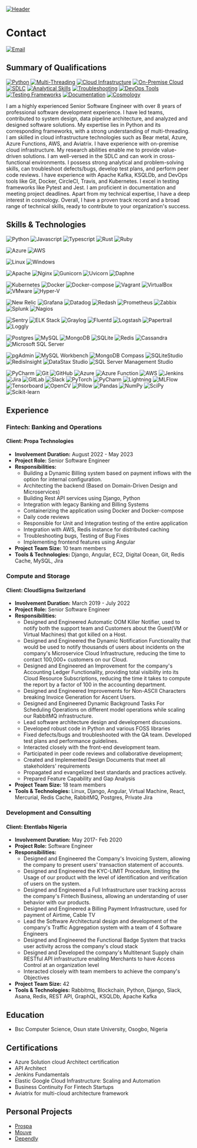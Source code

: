 [![Header](https://camo.githubusercontent.com/c1dcb74cc1c1835b1d716f5051499a2814c683c806b15f04b0eba492863703e9/68747470733a2f2f63646e2e6472696262626c652e636f6d2f75736572732f3733303730332f73637265656e73686f74732f363538313234332f6176656e746f2e676966 "LinkedIn Profile")](https://www.linkedin.com/in/okayjosh/)


# Contact
[![Email](https://img.shields.io/badge/Email-joshua%40etentlabs.com-brightgreen)](mailto:joshua@etentlabs.com)

## Summary of Qualifications
[![Python](https://img.shields.io/badge/Python-Language-blue)](https://www.python.org/)
[![Multi-Threading](https://img.shields.io/badge/Multi--Threading-Skills-brightgreen)](https://en.wikipedia.org/wiki/Multithreading_(computer_architecture))
[![Cloud Infrastructure](https://img.shields.io/badge/Cloud%20Infrastructure-Bare%20Metal%2C%20Azure%2C%20AWS%2C%20Aviatrix-blueviolet)](https://aws.amazon.com/)
[![On-Premise Cloud](https://img.shields.io/badge/On--Premise%20Cloud-Experience-yellowgreen)](https://en.wikipedia.org/wiki/On-premises_software)
[![SDLC](https://img.shields.io/badge/SDLC-Well--Versedinformational)](https://en.wikipedia.org/wiki/Systems_development_life_cycle)
[![Analytical Skills](https://img.shields.io/badge/Analytical%20Skills-Strong-critical)](https://en.wikipedia.org/wiki/Analytical_skill)
[![Troubleshooting](https://img.shields.io/badge/Troubleshooting-Defects%2FBugs-important)](https://en.wikipedia.org/wiki/Troubleshooting)
[![DevOps Tools](https://img.shields.io/badge/DevOps%20Tools-Git%2C%20Docker%2C%20CircleCI%2C%20Travis%2C%20Kubernetes-blue)](https://en.wikipedia.org/wiki/DevOps)
[![Testing Frameworks](https://img.shields.io/badge/Testing%20Frameworks-Pytest%2C%20Jest-success)](https://en.wikipedia.org/wiki/Software_testing)
[![Documentation](https://img.shields.io/badge/Documentation-Proficient-important)](https://en.wikipedia.org/wiki/Software_documentation)
[![Cosmology](https://img.shields.io/badge/Cosmology-Deep%20Interest-lightgrey)](https://en.wikipedia.org/wiki/Cosmology)

I am a highly experienced Senior Software Engineer with over 8 years of professional software development experience. I have led teams, contributed to system design, data pipeline architecture, and analyzed and designed software solutions. My expertise lies in Python and its corresponding frameworks, with a strong understanding of multi-threading. I am skilled in cloud infrastructure technologies such as Bear metal, Azure, Azure Functions, AWS, and Aviatrix. I have experience with on-premise cloud infrastructure. My research abilities enable me to provide value-driven solutions. I am well-versed in the SDLC and can work in cross-functional environments. I possess strong analytical and problem-solving skills, can troubleshoot defects/bugs, develop test plans, and perform peer code reviews. I have experience with Apache Kafka, KSQLDb, and DevOps tools like Git, Docker, CircleCI, Travis, and Kubernetes. I excel in testing frameworks like Pytest and Jest. I am proficient in documentation and meeting project deadlines. Apart from my technical expertise, I have a deep interest in cosmology. Overall, I have a proven track record and a broad range of technical skills, ready to contribute to your organization's success.

## Skills & Technologies
![Python](https://img.shields.io/badge/Python-Language-blue)
![Javascript](https://img.shields.io/badge/Javascript-Language-yellow)
![Typescript](https://img.shields.io/badge/Typescript-Language-brightgreen) 
![Rust](https://img.shields.io/badge/Rust-Language-orange) ![Ruby](https://img.shields.io/badge/Ruby-Language-red)

![Azure](https://img.shields.io/badge/Azure-Bear%20metal%2C%20Azure%2C%20Azure%20Functions%2C%20AWS%2C%20Aviatrix-blue)
![AWS](https://img.shields.io/badge/AWS-Amazon%20EC2%2C%20Amazon%20ECS%2C%20Amazon%20Elastic%20BeanStalk%2C%20AWS%20Lambda%2C%20Amazon%20ElastiCache%2C%20AWS%20IAM%2C%20Amazon%20API%20GateWay%2C%20Amazon%20SES-yellow)

![Linux](https://img.shields.io/badge/Linux-OS-green) ![Windows](https://img.shields.io/badge/Windows-OS-blue)

![Apache](https://img.shields.io/badge/Apache-Server-blue) ![Nginx](https://img.shields.io/badge/Nginx-Server-green) ![Gunicorn](https://img.shields.io/badge/Gunicorn-Server-yellow) ![Uvicorn](https://img.shields.io/badge/Uvicorn-Server-orange) ![Daphne](https://img.shields.io/badge/Daphne-Server-red)

![Kubernetes](https://img.shields.io/badge/Kubernetes-Virtualization%20Tool-blue)
![Docker](https://img.shields.io/badge/Docker-Virtualization%20Tool-blue) ![Docker-compose](https://img.shields.io/badge/Docker--compose-Virtualization%20Tool-blue) ![Vagrant](https://img.shields.io/badge/Vagrant-Virtualization%20Tool-orange)
![VirtualBox](https://img.shields.io/badge/VirtualBox-Virtualization%20Tool-yellow)
![VMware](https://img.shields.io/badge/VMware-Virtualization%20Tool-red)
![Hyper-V](https://img.shields.io/badge/Hyper--V-Virtualization%20Tool-lightgrey)

![New Relic](https://img.shields.io/badge/New%20Relic-Monitoring%20Tool-blue) ![Grafana](https://img.shields.io/badge/Grafana-Monitoring%20Tool-orange) ![Datadog](https://img.shields.io/badge/Datadog-Monitoring%20Tool-yellow) ![Redash](https://img.shields.io/badge/Redash-Monitoring%20Tool-red) ![Prometheus](https://img.shields.io/badge/Prometheus-Monitoring%20Tool-brightgreen) ![Zabbix](https://img.shields.io/badge/Zabbix-Monitoring%20Tool-important) ![Splunk](https://img.shields.io/badge/Splunk-Monitoring%20Tool-lightgrey) ![Nagios](https://img.shields.io/badge/Nagios-Monitoring%20Tool-blueviolet)

![Sentry](https://img.shields.io/badge/Sentry-Logging%20Tool-blue)
![ELK Stack](https://img.shields.io/badge/ELK%20Stack-Logging%20Tool-green)
![Graylog](https://img.shields.io/badge/Graylog-Logging%20Tool-yellow)
![Fluentd](https://img.shields.io/badge/Fluentd-Logging%20Tool-orange)
![Logstash](https://img.shields.io/badge/Logstash-Logging%20Tool-red)
![Papertrail](https://img.shields.io/badge/Papertrail-Logging%20Tool-lightgrey)
![Loggly](https://img.shields.io/badge/Loggly-Logging%20Tool-blueviolet)

![Postgres](https://img.shields.io/badge/Postgres-Database-blue)
![MySQL](https://img.shields.io/badge/MySQL-Database-green)
![MongoDB](https://img.shields.io/badge/MongoDB-Database-yellow)
![SQLite](https://img.shields.io/badge/SQLite-Database-orange)
![Redis](https://img.shields.io/badge/Redis-Database-red)
![Cassandra](https://img.shields.io/badge/Cassandra-Database-lightgrey)
![Microsoft SQL Server](https://img.shields.io/badge/Microsoft%20SQL%20Server-Database-blueviolet)

![pgAdmin](https://img.shields.io/badge/pgAdmin-Management%20Tool-blue)
![MySQL Workbench](https://img.shields.io/badge/MySQL%20Workbench-Management%20Tool-green)
![MongoDB Compass](https://img.shields.io/badge/MongoDB%20Compass-Management%20Tool-yellow)
![SQLiteStudio](https://img.shields.io/badge/SQLiteStudio-Management%20Tool-orange)
![RedisInsight](https://img.shields.io/badge/RedisInsight-Management%20Tool-red)
![DataStax Studio](https://img.shields.io/badge/DataStax%20Studio-Management%20Tool-lightgrey)
![SQL Server Management Studio](https://img.shields.io/badge/SQL%20Server%20Management%20Studio-Management%20Tool-blueviolet)

![PyCharm](https://img.shields.io/badge/PyCharm-IDE-blue)
![Git](https://img.shields.io/badge/Git-Version%20Control-green)
![GitHub](https://img.shields.io/badge/GitHub-Version%20Control-yellow)
![Azure](https://img.shields.io/badge/Azure-Cloud%20Provider-orange)
![Azure Function](https://img.shields.io/badge/Azure%20Function-Serverless%20Computing-red)
![AWS](https://img.shields.io/badge/AWS-Cloud%20Provider-lightgrey)
![Jenkins](https://img.shields.io/badge/Jenkins-Continuous%20Integration-blueviolet)
![Jira](https://img.shields.io/badge/Jira-Project%20Management-blue)
![GitLab](https://img.shields.io/badge/GitLab-Version%20Control-orange)
![Slack](https://img.shields.io/badge/Slack-Communication-yellow)
![PyTorch](https://img.shields.io/badge/PyTorch-Machine%20Learning-red)
![PyCharm](https://img.shields.io/badge/PyCharm-IDE-lightgrey)
![Lightning](https://img.shields.io/badge/Lightning-Machine%20Learning-blueviolet)
![MLFlow](https://img.shields.io/badge/MLFlow-Machine%20Learning-blue)
![Tensorboard](https://img.shields.io/badge/Tensorboard-Machine%20Learning-brightgreen)
![OpenCV](https://img.shields.io/badge/OpenCV-Computer%20Vision-orange)
![Pillow](https://img.shields.io/badge/Pillow-Image%20Processing-yellow)
![Pandas](https://img.shields.io/badge/Pandas-Data%20Analysis-red)
![NumPy](https://img.shields.io/badge/NumPy-Data%20Analysis-lightgrey)
![SciPy](https://img.shields.io/badge/SciPy-Scientific%20Computing-blue)
![Scikit-learn](https://img.shields.io/badge/Scikit%20learn-Machine%20Learning-blueviolet)

## Experience

### Fintech: Banking and Operations
#### Client: Propa Technologies
- **Involvement Duration:** August 2022 - May 2023
- **Project Role:** Senior Software Engineer
- **Responsibilities:**
  - Building a Dynamic Billing system based on payment inflows with the option for internal configuration.
  - Architecting the backend (Based on Domain-Driven Design and Microservices)
  - Building Rest API services using Django, Python
  - Integration with legacy Banking and Billing Systems
  - Containerizing the application using Docker and Docker-compose
  - Daily code reviews
  - Responsible for Unit and Integration testing of the entire application
  - Integration with AWS, Redis instance for distributed caching
  - Troubleshooting bugs, Testing of Bug Fixes
  - Implementing frontend features using Angular
- **Project Team Size:** 10 team members
- **Tools & Technologies:** Django, Angular, EC2, Digital Ocean, Git, Redis Cache, MySQL, Jira

### Compute and Storage
#### Client: CloudSigma Switzerland
- **Involvement Duration:** March 2019 - July 2022
- **Project Role:** Senior Software Engineer
- **Responsibilities:**
  - Designed and Engineered Automatic OOM Killer Notifier, used to notify both the support team and Customers about the Guest(VM or Virtual Machines) that got killed on a Host.
  - Designed and Engineered the Dynamic Notification Functionality that would be used to notify thousands of users about incidents on the company's Microservice Cloud Infrastructure, reducing the time to contact 100,000+ customers on our Cloud.
  - Designed and Engineered an Improvement for the company's Accounting Ledger Functionality, providing total visibility into its Cloud Resource Subscriptions, reducing the time it takes to compute the report by a factor of 100 in the accounting department.
  - Designed and Engineered Improvements for Non-ASCII Characters breaking Invoice Generation for Ascent Users.
  - Designed and Engineered Dynamic Background Tasks For Scheduling Operations on different model operations while scaling our RabbitMQ infrastructure.
  - Lead software architecture design and development discussions.
  - Developed robust code in Python and various FOSS libraries
  - Fixed defects/bugs and troubleshooted with the QA team. Developed test plans and performance guidelines.
  - Interacted closely with the front-end development team.
  - Participated in peer code reviews and collaborative development;
  - Created and Implemented Design Documents that meet all stakeholders' requirements
  - Propagated and evangelized best standards and practices actively.
  - Prepared Feature Capability and Gap Analysis
- **Project Team Size:** 18 team members
- **Tools & Technologies:** Linux, Django, Angular, Virtual Machine, React, Mercurial, Redis Cache, RabbitMQ, Postgres, Private Jira

### Development and Consulting
#### Client: Etentlabs Nigeria
- **Involvement Duration:** May 2017- Feb 2020
- **Project Role:** Software Engineer
- **Responsibilities:**
  - Designed and Engineered the Company's Invoicing System, allowing the company to present users' transaction statement of accounts.
  - Designed and Engineered the KYC-LIMIT Procedure, limiting the Usage of our product with the level of identification and verification of users on the system.
  - Designed and Engineered a Full Infrastructure user tracking across the company's Fintech Business, allowing an understanding of user behavior with our products.
  - Designed and Engineered a Billing Payment Infrastructure, used for payment of Airtime, Cable TV
  - Lead the Software Architectural design and development of the company's Traffic Aggregation system with a team of 4 Software Engineers
  - Designed and Engineered the Functional Badge System that tracks user activity across the company's cloud stack
  - Designed and Developed the company's Multitenant Supply chain RESTful API infrastructure enabling Merchants to have Access Control at an organization level
  - Interacted closely with team members to achieve the company's Objectives
- **Project Team Size:** 42
- **Tools & Technologies:** Rabbitmq, Blockchain, Python, Django, Slack, Asana, Redis, REST API, GraphQL, KSQLDb, Apache Kafka

## Education
- Bsc Computer Science, Osun state University, Osogbo, Nigeria

## Certifications
- Azure Solution cloud Architect certification
- API Architect
- Jenkins Fundamentals
- Elastic Google Cloud Infrastructure: Scaling and Automation
- Business Continuity For Fintech Startups
- Aviatrix for multi-cloud architecture framework

## Personal Projects
- [Prospa](https://staging.getprospa.co/)
- [Mouve](https://live-mouve.onrender.com/)
- [Dependly](https://api.dependly.app/docs/)
